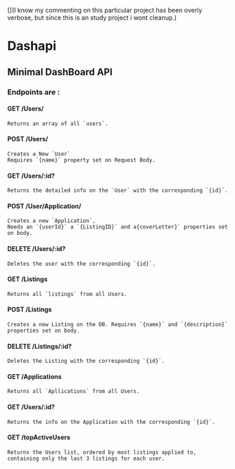 [](I know my commenting on this particular project has been overly verbose, but since this is an study project i wont cleanup.)

# Dashapi
## Minimal DashBoard API


### Endpoints are :
  #### GET /Users/
    Returns an array of all `users`.

  #### POST /Users/
    Creates a New `User`
    Requires `{name}` property set on Request Body.

  #### GET /Users/:id?
    Returns the detailed info on the `User` with the corresponding `{id}`.
  
  #### POST /User/Application/
    Creates a new `Application`,
    Needs an `{userId}` a `{ListingID}` and a{coverLetter}` properties set on body.

  #### DELETE /Users/:id?
    Deletes the user with the corresponding `{id}`.

  #### GET /Listings
    Returns all `listings` from all Users.

  #### POST /Listings
    Creates a new Listing on the DB. Requires `{name}` and `{description}` properties set on body.

  #### DELETE /Listings/:id?
    Deletes the Listing with the corresponding `{id}`.

  #### GET /Applications
    Returns all `Apllications` from all Users.
    
  #### GET /Users/:id?
    Returns the info on the Application with the corresponding `{id}`.

  #### GET /topActiveUsers
    Returns the Users list, ordered by most listings applied to, containing only the last 3 listings for each user.